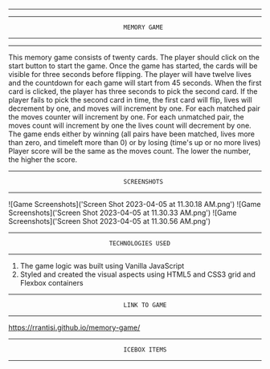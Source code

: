 ----------------------------------------------------------------------------------------
----------------------------------------------------------------------------------------
                                    MEMORY GAME
----------------------------------------------------------------------------------------
----------------------------------------------------------------------------------------
This memory game consists of twenty cards. The player should click on the start button to start the game. Once the game has started, the cards will be visible for three seconds before flipping. The player will have twelve lives and the countdown for each game will start from 45 seconds. When the first card is clicked, the player has three seconds to pick the second card. If the player fails to pick the second card in time, the first card will flip, lives will decrement by one, and moves will increment by one. For each matched pair the moves counter will increment by one. For each unmatched pair, the moves count will increment by one the lives count will decrement by one. 
The game ends either by winning (all pairs have been matched, lives more than zero, and timeleft more than 0) or by losing (time's up or no more lives)
Player score will be the same as the moves count. The lower the number, the higher the score.

----------------------------------------------------------------------------------------
                                    SCREENSHOTS
----------------------------------------------------------------------------------------

![Game Screenshots]('Screen Shot 2023-04-05 at 11.30.18 AM.png')
![Game Screenshots]('Screen Shot 2023-04-05 at 11.30.33 AM.png')
![Game Screenshots]('Screen Shot 2023-04-05 at 11.30.56 AM.png')

----------------------------------------------------------------------------------------
                                TECHNOLOGIES USED
----------------------------------------------------------------------------------------
1. The game logic was built using Vanilla JavaScript
2. Styled and created the visual aspects using HTML5 and CSS3 grid and Flexbox containers

----------------------------------------------------------------------------------------
                                    LINK TO GAME
----------------------------------------------------------------------------------------
https://rrantisi.github.io/memory-game/

----------------------------------------------------------------------------------------
                                    ICEBOX ITEMS
----------------------------------------------------------------------------------------

